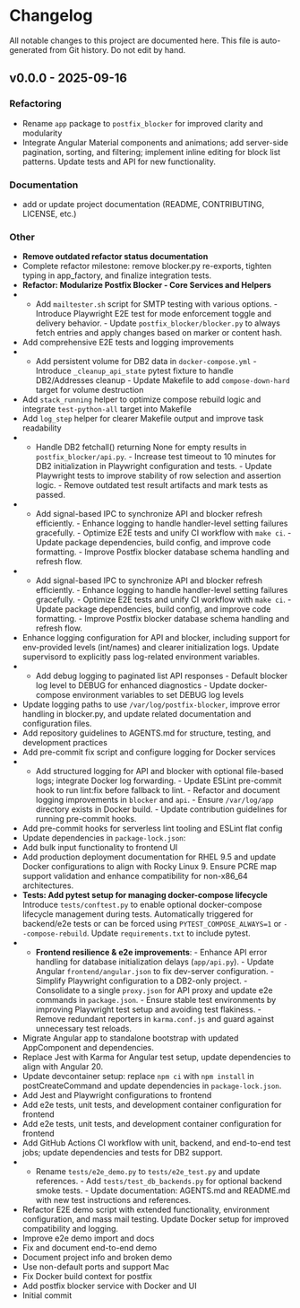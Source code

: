 # Changelog

All notable changes to this project are documented here.
This file is auto-generated from Git history. Do not edit by hand.

## v0.0.0 - 2025-09-16
### Refactoring
- Rename `app` package to `postfix_blocker` for improved clarity and modularity
- Integrate Angular Material components and animations; add server-side pagination, sorting, and filtering; implement inline editing for block list patterns. Update tests and API for new functionality.

### Documentation
- add or update project documentation (README, CONTRIBUTING, LICENSE, etc.)

### Other
- **Remove outdated refactor status documentation**
- Complete refactor milestone: remove blocker.py re-exports, tighten typing in app_factory, and finalize integration tests.
- **Refactor: Modularize Postfix Blocker - Core Services and Helpers**
- - Add `mailtester.sh` script for SMTP testing with various options. - Introduce Playwright E2E test for mode enforcement toggle and delivery behavior. - Update `postfix_blocker/blocker.py` to always fetch entries and apply changes based on marker or content hash.
- Add comprehensive E2E tests and logging improvements
- - Add persistent volume for DB2 data in `docker-compose.yml` - Introduce `_cleanup_api_state` pytest fixture to handle DB2/Addresses cleanup - Update Makefile to add `compose-down-hard` target for volume destruction
- Add `stack_running` helper to optimize compose rebuild logic and integrate `test-python-all` target into Makefile
- Add `log_step` helper for clearer Makefile output and improve task readability
- - Handle DB2 fetchall() returning None for empty results in `postfix_blocker/api.py`. - Increase test timeout to 10 minutes for DB2 initialization in Playwright configuration and tests. - Update Playwright tests to improve stability of row selection and assertion logic. - Remove outdated test result artifacts and mark tests as passed.
- - Add signal-based IPC to synchronize API and blocker refresh efficiently. - Enhance logging to handle handler-level setting failures gracefully. - Optimize E2E tests and unify CI workflow with `make ci`. - Update package dependencies, build config, and improve code formatting. - Improve Postfix blocker database schema handling and refresh flow.
- - Add signal-based IPC to synchronize API and blocker refresh efficiently. - Enhance logging to handle handler-level setting failures gracefully. - Optimize E2E tests and unify CI workflow with `make ci`. - Update package dependencies, build config, and improve code formatting. - Improve Postfix blocker database schema handling and refresh flow.
- Enhance logging configuration for API and blocker, including support for env-provided levels (int/names) and clearer initialization logs. Update supervisord to explicitly pass log-related environment variables.
- - Add debug logging to paginated list API responses - Default blocker log level to DEBUG for enhanced diagnostics - Update docker-compose environment variables to set DEBUG log levels
- Update logging paths to use `/var/log/postfix-blocker`, improve error handling in blocker.py, and update related documentation and configuration files.
- Add repository guidelines to AGENTS.md for structure, testing, and development practices
- Add pre-commit fix script and configure logging for Docker services
- - Add structured logging for API and blocker with optional file-based logs; integrate Docker log forwarding. - Update ESLint pre-commit hook to run lint:fix before fallback to lint. - Refactor and document logging improvements in `blocker` and `api`. - Ensure `/var/log/app` directory exists in Docker build. - Update contribution guidelines for running pre-commit hooks.
- Add pre-commit hooks for serverless lint tooling and ESLint flat config
- Update dependencies in `package-lock.json`:
- Add bulk input functionality to frontend UI
- Add production deployment documentation for RHEL 9.5 and update Docker configurations to align with Rocky Linux 9. Ensure PCRE map support validation and enhance compatibility for non-x86_64 architectures.
- **Tests: Add pytest setup for managing docker-compose lifecycle** Introduce `tests/conftest.py` to enable optional docker-compose lifecycle management during tests. Automatically triggered for backend/e2e tests or can be forced using `PYTEST_COMPOSE_ALWAYS=1` or `--compose-rebuild`. Update `requirements.txt` to include pytest.
- - **Frontend resilience & e2e improvements**:   - Enhance API error handling for database initialization delays (`app/api.py`).   - Update Angular `frontend/angular.json` to fix dev-server configuration.   - Simplify Playwright configuration to a DB2-only project.   - Consolidate to a single `proxy.json` for API proxy and update e2e commands in `package.json`.   - Ensure stable test environments by improving Playwright test setup and avoiding test flakiness.   - Remove redundant reporters in `karma.conf.js` and guard against unnecessary test reloads.
- Migrate Angular app to standalone bootstrap with updated AppComponent and dependencies.
- Replace Jest with Karma for Angular test setup, update dependencies to align with Angular 20.
- Update devcontainer setup: replace `npm ci` with `npm install` in postCreateCommand and update dependencies in `package-lock.json`.
- Add Jest and Playwright configurations to frontend
- Add e2e tests, unit tests, and development container configuration for frontend
- Add e2e tests, unit tests, and development container configuration for frontend
- Add GitHub Actions CI workflow with unit, backend, and end-to-end test jobs; update dependencies and tests for DB2 support.
- - Rename `tests/e2e_demo.py` to `tests/e2e_test.py` and update references. - Add `tests/test_db_backends.py` for optional backend smoke tests. - Update documentation: AGENTS.md and README.md with new test instructions and references.
- Refactor E2E demo script with extended functionality, environment configuration, and mass mail testing. Update Docker setup for improved compatibility and logging.
- Improve e2e demo import and docs
- Fix and document end-to-end demo
- Document project info and broken demo
- Use non-default ports and support Mac
- Fix Docker build context for postfix
- Add postfix blocker service with Docker and UI
- Initial commit
